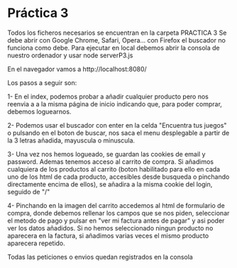 # Práctica 3

Todos los ficheros necesarios se encuentran en la carpeta PRACTICA 3
Se debe abrir con Google Chrome, Safari, Opera... con Firefox el buscador no funciona como debe.
Para ejecutar en local debemos abrir la consola de nuestro ordenador y usar node serverP3.js

En el navegador vamos a http://localhost:8080/

Los pasos a seguir son:

  1- En el index, podemos probar a añadir cualquier producto pero nos reenvia a a la misma página de inicio indicando que, para poder comprar, debemos loguearnos.

  2- Podemos usar el buscador con enter en la celda "Encuentra tus juegos" o pulsando en el boton de buscar, nos saca el menu desplegable a partir de la 3 letras añadida, mayuscula o minuscula.

  3- Una vez nos hemos logueado, se guardan las cookies de email y password. Ademas tenemos acceso al carrito de compra. Si añadimos cualquiera de los productos al carrito (boton habilitado para ello en cada uno de los html de cada producto, accesibles desde busqueda o pinchando directamente encima de ellos), se añadira a la misma cookie del login, seguido de "/"

  4- Pinchando en la imagen del carrito accedemos al html de formulario de compra, donde debemos rellenar los campos que se nos piden, seleccionar el metodo de pago y pulsar en "ver mi factura antes de pagar" y asi poder ver los datos añadidos. Si no hemos seleccionado ningun producto no aparecera en la factura, si añadimos varias veces el mismo producto aparecera repetido.

  Todas las peticiones o envios quedan registrados en la consola
